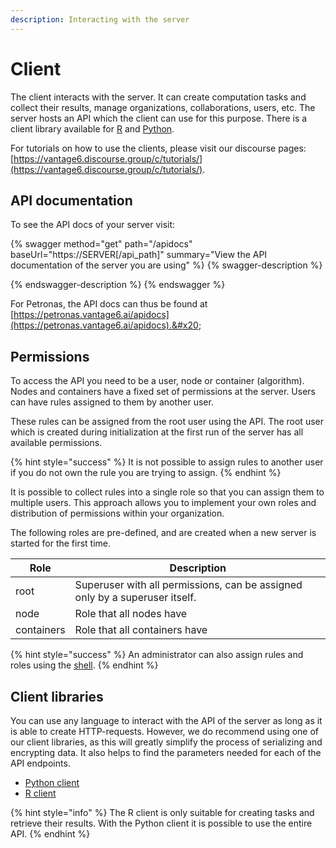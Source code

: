 ```yaml
---
description: Interacting with the server
---
```


# Client

The client interacts with the server. It can create computation tasks and collect their results, manage organizations, collaborations, users, etc. The server hosts an API which the client can use for this purpose. There is a client library available for [R](r-client.md) and [Python](python-client.md).&#x20;

For tutorials on how to use the clients, please visit our discourse pages: [https://vantage6.discourse.group/c/tutorials/](https://vantage6.discourse.group/c/tutorials/).

## API documentation

To see the API docs of your server visit:

{% swagger method="get" path="/apidocs" baseUrl="https://SERVER[/api_path]" summary="View the API documentation of the server you are using" %}
{% swagger-description %}

{% endswagger-description %}
{% endswagger %}

For Petronas, the API docs can thus be found at [https://petronas.vantage6.ai/apidocs](https://petronas.vantage6.ai/apidocs).&#x20;

## Permissions

To access the API you need to be a user, node or container (algorithm). Nodes and containers have a fixed set of permissions at the server. Users can have rules assigned to them by another user.&#x20;

These rules can be assigned from the root user using the API. The root user which is created during initialization at the first run of the server has all available permissions.&#x20;

{% hint style="success" %}
It is not possible to assign rules to another user if you do not own the rule you are trying to assign.&#x20;
{% endhint %}

It is possible to collect rules into a single role so that you can assign them to multiple users. This approach allows you to implement your own roles and distribution of permissions within your organization.

The following roles are pre-defined, and are created when a new server is started for the first time.

| **Role**   | **Description**                                                             |
| ---------- | --------------------------------------------------------------------------- |
| root       | Superuser with all permissions, can be assigned only by a superuser itself. |
| node       | Role that all nodes have                                                    |
| containers | Role that all containers have                                               |

{% hint style="success" %}
An administrator can also assign rules and roles using the [shell](../running-the-server/shell.md#roles-and-rules).
{% endhint %}

## Client libraries

You can use any language to interact with the API of the server as long as it is able to create HTTP-requests. However, we do recommend using one of our client libraries, as this will greatly simplify the process of serializing and encrypting data. It also helps to find the parameters needed for each of the API endpoints.&#x20;

* [Python client](python-client.md)
* [R client](r-client.md)

{% hint style="info" %}
The R client is only suitable for creating tasks and retrieve their results. With the Python client it is possible to use the entire API.
{% endhint %}
